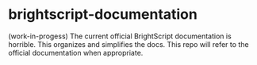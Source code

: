 # brightscript-documentation
(work-in-progess) The current official BrightScript documentation is horrible. This organizes and simplifies the docs. This repo will refer to the official documentation when appropriate.
